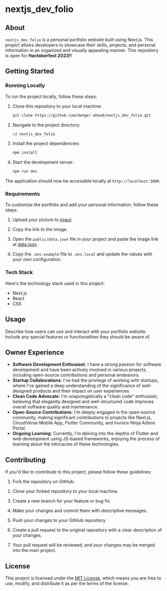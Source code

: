 # nextjs_dev_folio

## About

`nextjs_dev_folio` is a personal portfolio website built using Next.js. This project allows developers to showcase their skills, projects, and personal information in an organized and visually appealing manner. This repository is open for **Hactoberfest 2023!!**

## Getting Started

### Running Locally

To run the project locally, follow these steps:

1. Clone this repository to your local machine:

   ```bash
   git clone https://github.com/danger-ahead/nextjs_dev_folio.git
   ```

2. Navigate to the project directory:

   ```bash
   cd nextjs_dev_folio
   ```

3. Install the project dependencies:

   ```bash
   npm install
   ```

4. Start the development server:

   ```bash
   npm run dev
   ```

The application should now be accessible locally at `http://localhost:3000`.

### Requirements

To customize the portfolio and add your personal information, follow these steps:

1. Upload your picture to [imgur](https://imgur.com/).

2. Copy the link to the image.

3. Open the `public/data.json` file in your project and paste the image link at [data.json](https://github.com/danger-ahead/nextjs_dev_folio/blob/bcbe65c293f114242fcbb0585e397951b2f0dab6/public/data.json#L3).

4. Copy the `.env.example` file to `.env.local` and update the values with your own configuration.

### Tech Stack

Here's the technology stack used in this project:

- Next.js
- React
- CSS

## Usage

Describe how users can use and interact with your portfolio website. Include any special features or functionalities they should be aware of.

## Owner Experience

- **Software Development Enthusiast**: I have a strong passion for software development and have been actively involved in various projects, including open-source contributions and personal endeavors.
- **Startup Collaborations**: I've had the privilege of working with startups, where I've gained a deep understanding of the significance of well-designed products and their impact on user experiences.
- **Clean Code Advocate**: I'm unapologetically a "clean code" enthusiast, believing that elegantly designed and well-structured code improves overall software quality and maintenance.
- **Open-Source Contributions**: I'm deeply engaged in the open-source community, making significant contributions to projects like Next.js, CircuitVerse Mobile App, Flutter Community, and Invoice Ninja Admin Portal.
- **Ongoing Learning**: Currently, I'm delving into the depths of Flutter and web development using JS-based frameworks, enjoying the process of learning about the intricacies of these technologies.

## Contributing

If you'd like to contribute to this project, please follow these guidelines:

1. Fork the repository on GitHub.

2. Clone your forked repository to your local machine.

3. Create a new branch for your feature or bug fix.

4. Make your changes and commit them with descriptive messages.

5. Push your changes to your GitHub repository.

6. Create a pull request to the original repository with a clear description of your changes.

7. Your pull request will be reviewed, and your changes may be merged into the main project.

## License

This project is licensed under the [MIT License](LICENSE), which means you are free to use, modify, and distribute it as per the terms of the license.
